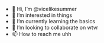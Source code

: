 - 👋 Hi, I’m @vicelikesummer
- 👀 I’m interested in things
- 🌱 I’m currently learning the basics
- 💞️ I’m looking to collaborate on wtvr
- 📫 How to reach me uhh

<!---
vicelikesummer/vicelikesummer is a ✨ special ✨ repository because its `README.md` (this file) appears on your GitHub profile.
You can click the Preview link to take a look at your changes.
--->
